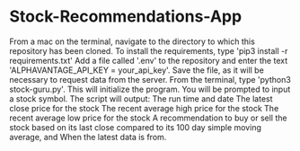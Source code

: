 # Stock-Recommendations-App
From a mac on the terminal, navigate to the directory to which this repository has been cloned.
To install the requirements, type 'pip3 install -r requirements.txt'
Add a file called '.env' to the repository and enter the text 'ALPHAVANTAGE_API_KEY = your_api_key'. 
Save the file, as it will be necessary to request data from the server.
From the terminal, type 'python3 stock-guru.py'. This will initialize the program.
You will be prompted to input a stock symbol.
The script will output:
  The run time and date
  The latest close price for the stock
  The recent average high price for the stock
  The recent average low price for the stock
  A recommendation to buy or sell the stock based on its last close compared to its 100 day simple moving average, and
  When the latest data is from.
